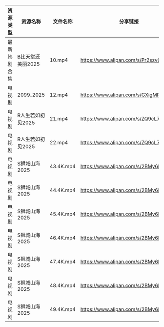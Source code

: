 | 资源类型   | 资源名称        | 文件名称      | 分享链接                                 | 更新时间                |
| ------ | ----------- | --------- | ------------------------------------ | ------------------- |
| 最新韩剧合集 | B比天堂还美丽2025 | 10.mp4    | https://www.alipan.com/s/Pr2szvQtkSA | 2025-05-20 12:05:16 |
| 电视剧    | 2099_2025   | 12.mp4    | https://www.alipan.com/s/GXigMRaVR89 | 2025-05-20 18:05:05 |
| 电视剧    | R人生若如初见2025 | 21.mp4    | https://www.alipan.com/s/ZQ9cL77ZgpR | 2025-05-20 20:05:29 |
| 电视剧    | R人生若如初见2025 | 22.mp4    | https://www.alipan.com/s/ZQ9cL77ZgpR | 2025-05-20 20:05:29 |
| 电视剧    | S狮城山海2025   | 43.4K.mp4 | https://www.alipan.com/s/2BMy6HL58NJ | 2025-05-20 12:05:35 |
| 电视剧    | S狮城山海2025   | 44.4K.mp4 | https://www.alipan.com/s/2BMy6HL58NJ | 2025-05-20 12:05:35 |
| 电视剧    | S狮城山海2025   | 45.4K.mp4 | https://www.alipan.com/s/2BMy6HL58NJ | 2025-05-20 12:05:34 |
| 电视剧    | S狮城山海2025   | 46.4K.mp4 | https://www.alipan.com/s/2BMy6HL58NJ | 2025-05-20 12:05:34 |
| 电视剧    | S狮城山海2025   | 47.4K.mp4 | https://www.alipan.com/s/2BMy6HL58NJ | 2025-05-20 12:05:33 |
| 电视剧    | S狮城山海2025   | 48.4K.mp4 | https://www.alipan.com/s/2BMy6HL58NJ | 2025-05-20 12:05:33 |
| 电视剧    | S狮城山海2025   | 49.4K.mp4 | https://www.alipan.com/s/2BMy6HL58NJ | 2025-05-20 12:05:32 |
